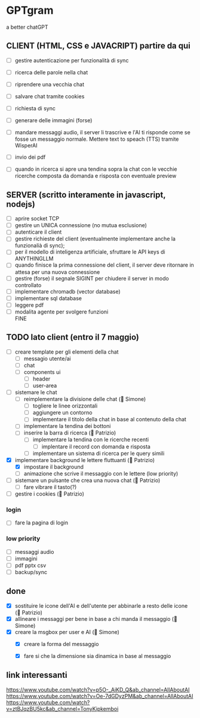 # GPTgram
a better chatGPT

## CLIENT (HTML, CSS e JAVACRIPT) partire da qui
- [ ] gestire autenticazione per funzionalità di sync
- [ ] ricerca delle parole nella chat
- [ ] riprendere una vecchia chat
- [ ] salvare chat tramite cookies
- [ ] richiesta di sync
- [ ] generare delle immagini (forse)
- [ ] mandare messaggi audio, il server li trascrive e l'AI ti risponde come se fosse un messaggio normale. Mettere text to speach (TTS) tramite WisperAI
- [ ] invio dei pdf
- [ ] quando in ricerca si apre una tendina sopra la chat con le vecchie ricerche composta da domanda e risposta con eventuale preview


## SERVER (scritto interamente in javascript, nodejs)
- [ ] aprire socket TCP
- [ ] gestire un UNICA connessione (no mutua esclusione)
- [ ] autenticare il client
- [ ] gestire richieste del client (eventualmente implementare anche la funzionalià di sync);
- [ ] per il modello di inteligenza artificiale, sfruttare le API keys di ANYTHINGLLM
- [ ] quando finisce la prima connessione del client, il server deve ritornare in attesa per una nuova connessione
- [ ] gestire (forse) il segnale SIGINT per chiudere il server in modo controllato
- [ ] implementare chromadb (vector database)
- [ ] implementare sql database
- [ ] leggere pdf 
- [ ] modalita agente per svolgere funzioni  
FINE

## TODO lato client (entro il 7 maggio)
- [ ] creare template per gli elementi della chat
  - [ ] messagio utente/ai
  - [ ] chat
  - [ ] components ui
    - [ ] header
    - [ ] user-area
- [ ] sistemare le chat
  - [ ] reimplementare la divisione delle chat (📗 Simone)
    - [ ] togliere le linee orizzontali
    - [ ] aggiungere un contorno
    - [ ] implementare il titolo della chat in base al contenuto della chat
  - [ ] implementare la tendina dei bottoni
  - [ ] inserire la barra di ricerca (📕 Patrizio)
    - [ ] implementare la tendina con le ricerche recenti
      - [ ] implentare il record con domanda e risposta
    - [ ] implementare un sistema di ricerca per le query simili
- [X] implementare background le lettere fluttuanti (📕 Patrizio)
  - [X] impostare il background
  - [ ] animazione che scrive il messaggio con le lettere (low priority)

- [ ] sistemare un pulsante che crea una nuova chat (📕 Patrizio)
  - [ ] fare vibrare il tasto(?)
- [ ] gestire i cookies (📕 Patrizio)

### login
- [ ] fare la pagina di login

### low priority
- [ ] messaggi audio
- [ ] immagini
- [ ] pdf pptx csv
- [ ] backup/sync

## done
- [x] sostituire le icone dell'AI e dell'utente per abbinarle a resto delle icone (📕 Patrizio)
- [X] allineare i messaggi per bene in base a chi manda il messaggio (📗 Simone)
- [X] creare la msgbox per user e AI (📗 Simone)
    - [X] creare la forma del messaggio
    - [X] fare si che la dimensione sia dinamica in base al messaggio
  

## link interessanti
https://www.youtube.com/watch?v=p5O-_AiKD_Q&ab_channel=AllAboutAI
https://www.youtube.com/watch?v=Oe-7dGDyzPM&ab_channel=AllAboutAI
https://www.youtube.com/watch?v=ztBJqzBU5kc&ab_channel=TonyKipkemboi
